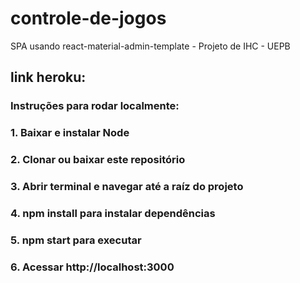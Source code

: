 # controle-de-jogos
SPA usando react-material-admin-template - Projeto de IHC - UEPB

## link heroku: 

 ### Instruções para rodar localmente:
  ### 1. Baixar e instalar Node
  ### 2. Clonar ou baixar este repositório
  ### 3. Abrir terminal e navegar até a raíz do projeto
  ### 4. npm install para instalar dependências
  ### 5. npm start para executar
  ### 6. Acessar http://localhost:3000
